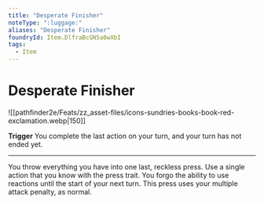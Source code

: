 ```yaml
---
title: "Desperate Finisher"
noteType: ":luggage:"
aliases: "Desperate Finisher"
foundryId: Item.DlfraBcGN5a0wXbI
tags:
  - Item
---
```


# Desperate Finisher
![[pathfinder2e/Feats/zz_asset-files/icons-sundries-books-book-red-exclamation.webp|150]]

**Trigger** You complete the last action on your turn, and your turn has not ended yet.

* * *

You throw everything you have into one last, reckless press. Use a single action that you know with the press trait. You forgo the ability to use reactions until the start of your next turn. This press uses your multiple attack penalty, as normal.

